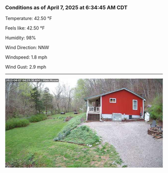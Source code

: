 ### Conditions as of April 7, 2025 at 6:34:45 AM CDT 

Temperature: 42.50 &deg;F

Feels like: 42.50 &deg;F

Humidity: 98%

Wind Direction: NNW

Windspeed: 1.8 mph

Wind Gust: 2.9 mph

---

<img src="./images/latest.jpeg"/>

